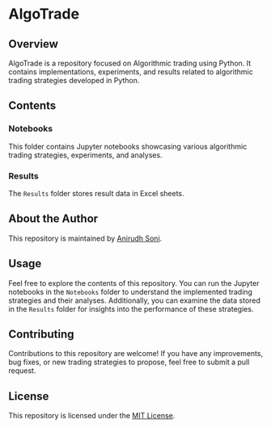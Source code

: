 # AlgoTrade

## Overview
AlgoTrade is a repository focused on Algorithmic trading using Python. It contains implementations, experiments, and results related to algorithmic trading strategies developed in Python.

## Contents

### Notebooks
This folder contains Jupyter notebooks showcasing various algorithmic trading strategies, experiments, and analyses.

### Results
The `Results` folder stores result data in Excel sheets.

## About the Author
This repository is maintained by [Anirudh Soni](https://github.com/HeyAnirudh/).

## Usage
Feel free to explore the contents of this repository. You can run the Jupyter notebooks in the `Notebooks` folder to understand the implemented trading strategies and their analyses. Additionally, you can examine the data stored in the `Results` folder for insights into the performance of these strategies.

## Contributing
Contributions to this repository are welcome! If you have any improvements, bug fixes, or new trading strategies to propose, feel free to submit a pull request.

## License
This repository is licensed under the [MIT License](LICENSE).
